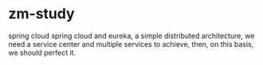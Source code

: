 # zm-study
spring cloud
spring cloud and eureka,
a simple distributed architecture,
we need a service center and multiple services to achieve,
then, on this basis, we should perfect it.
